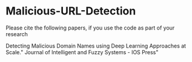 # Malicious-URL-Detection

Please cite the following papers, if you use the code as part of your research

Detecting Malicious Domain Names using Deep Learning Approaches at Scale." Journal of Intelligent and Fuzzy Systems - IOS Press"
